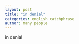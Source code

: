 ```yaml
---
layout: post
title: "in denial"
categories: english catchphrase
author: many people
---
```

in denial
